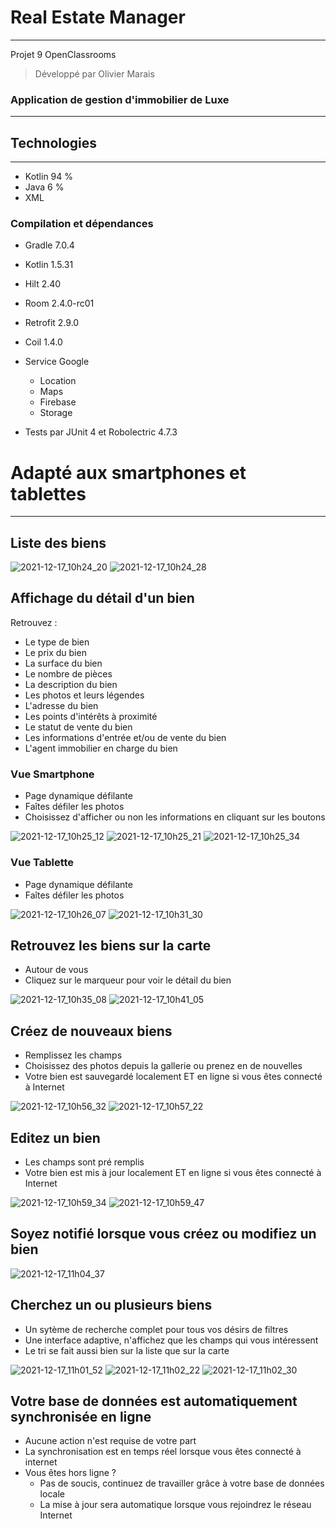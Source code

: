 # Real Estate Manager
---------------------
Projet 9 OpenClassrooms

> Développé par Olivier Marais

### Application de gestion d'immobilier de Luxe
-----------------------------------------------------

## Technologies
---------------
* Kotlin 94 %
* Java 6 %
* XML

### Compilation et dépendances
* Gradle 7.0.4
* Kotlin 1.5.31
* Hilt 2.40
* Room 2.4.0-rc01
* Retrofit 2.9.0
* Coil 1.4.0
* Service Google
  - Location 
  - Maps
  - Firebase
  - Storage
 
 * Tests par JUnit 4 et Robolectric 4.7.3

# Adapté aux smartphones et tablettes
-------------------------------------
## Liste des biens 
![2021-12-17_10h24_20](https://user-images.githubusercontent.com/78822313/146521276-dade182d-a622-46fc-9309-8ec1fe43d152.png)
![2021-12-17_10h24_28](https://user-images.githubusercontent.com/78822313/146521291-68762e51-e6c5-4c1f-adb0-e1c5fe4ddf7c.png) 

## Affichage du détail d'un bien
Retrouvez :
* Le type de bien
* Le prix du bien
* La surface du bien
* Le nombre de pièces
* La description du bien
* Les photos et leurs légendes
* L'adresse du bien
* Les points d'intérêts à proximité
* Le statut de vente du bien
* Les informations d'entrée et/ou de vente du bien
* L'agent immobilier en charge du bien  

### Vue Smartphone
* Page dynamique défilante
* Faîtes défiler les photos
* Choisissez d'afficher ou non les informations en cliquant sur les boutons  

![2021-12-17_10h25_12](https://user-images.githubusercontent.com/78822313/146521407-2838511d-1565-432d-ae22-bd8fbe688f46.png)
![2021-12-17_10h25_21](https://user-images.githubusercontent.com/78822313/146521439-a66e25b7-386a-46c8-a3bb-9a04dfadf329.png)
![2021-12-17_10h25_34](https://user-images.githubusercontent.com/78822313/146521473-1a691779-a7db-464a-844a-647140098ac7.png)

### Vue Tablette
* Page dynamique défilante
* Faîtes défiler les photos  

![2021-12-17_10h26_07](https://user-images.githubusercontent.com/78822313/146521552-b5db4182-b4c7-4f2c-ab22-f86e8553512f.png)
![2021-12-17_10h31_30](https://user-images.githubusercontent.com/78822313/146522374-1cc63756-5aad-476f-979c-253266f70b74.png)

## Retrouvez les biens sur la carte
* Autour de vous
* Cliquez sur le marqueur pour voir le détail du bien

![2021-12-17_10h35_08](https://user-images.githubusercontent.com/78822313/146522941-d5f024bb-21a2-4ced-9366-1cebd85f434c.png)
![2021-12-17_10h41_05](https://user-images.githubusercontent.com/78822313/146523887-956e7cd8-b44a-44b4-a246-3a34caab8dcb.png)

## Créez de nouveaux biens
* Remplissez les champs 
* Choisissez des photos depuis la gallerie ou prenez en de nouvelles
* Votre bien est sauvegardé localement ET en ligne si vous êtes connecté à Internet  

![2021-12-17_10h56_32](https://user-images.githubusercontent.com/78822313/146526134-4bb9ffc3-b9cd-42bf-937b-6851a2f2dd3c.png)
![2021-12-17_10h57_22](https://user-images.githubusercontent.com/78822313/146526241-e71d33ec-c2dc-4f13-92c6-152cdc0e4461.png)

## Editez un bien
* Les champs sont pré remplis 
* Votre bien est mis à jour localement ET en ligne si vous êtes connecté à Internet

![2021-12-17_10h59_34](https://user-images.githubusercontent.com/78822313/146526606-3ef491e6-0b2d-4464-8b79-9b89b43c4560.png)
![2021-12-17_10h59_47](https://user-images.githubusercontent.com/78822313/146526629-47c18b28-26d6-4417-b8dd-e7e08695dc5d.png)

## Soyez notifié lorsque vous créez ou modifiez un bien

![2021-12-17_11h04_37](https://user-images.githubusercontent.com/78822313/146527286-0e2dbddd-bda6-4202-bf33-e594d25725bc.png)

## Cherchez un ou plusieurs biens
* Un sytème de recherche complet pour tous vos désirs de filtres
* Une interface adaptive, n'affichez que les champs qui vous intéressent
* Le tri se fait aussi bien sur la liste que sur la carte

![2021-12-17_11h01_52](https://user-images.githubusercontent.com/78822313/146526927-24083299-4654-4b3f-b4ca-456fef335a78.png)
![2021-12-17_11h02_22](https://user-images.githubusercontent.com/78822313/146526987-07ed820d-48a9-4f40-b5f7-31f857385d1b.png)
![2021-12-17_11h02_30](https://user-images.githubusercontent.com/78822313/146527002-567a65a3-a2b2-4348-95bd-7c2343f25270.png)

## Votre base de données est automatiquement synchronisée en ligne
* Aucune action n'est requise de votre part
* La synchronisation est en temps réel lorsque vous êtes connecté à internet
* Vous êtes hors ligne ? 
  - Pas de soucis, continuez de travailler grâce à votre base de données locale
  - La mise à jour sera automatique lorsque vous rejoindrez le réseau Internet

